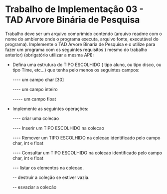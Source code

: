 # Trabalho de Implementação 03 - TAD Arvore Binária de Pesquisa

Trabalho  deve ser um arquivo comprimido contendo (arquivo readme com o nome do ambiente onde o programa executa, arquivo fonte, executável do programa).
Implemente o TAD Arvore Binaria de Pesquisa e o utilize para fazer um programa com os seguintes requisitos ) mesmo do trabalho anterior) (obrigatório utilizar a mesma API):

- Defina uma estrutura do TIPO ESCOLHIDO ( tipo aluno, ou tipo disco, ou tipo
Time, etc...) que tenha pelo menos os seguintes campos:

    ---- um campo char [30]

    ---- um campo inteiro

    ----- um campo float

- Implemente as seguintes operações:

    ---- criar uma colecao

    ---- Inserir um TIPO ESCOLHIDO na colecao

    ---- Remover um TIPO ESCOLHIDO na colecao identificado pelo campo char, int e float

    ---- Consultar um TIPO ESCOLHIDO na colecao identificado pelo campo char, int e float

    --- listar os elementos na colecao.

    -- destruir a coleção se estiver vazia.

    -- esvaziar a colecão
